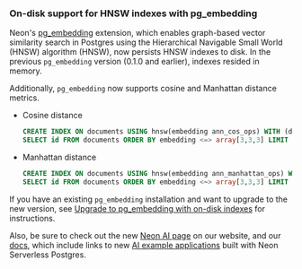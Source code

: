 ### On-disk support for HNSW indexes with pg_embedding

Neon's [pg_embedding](/docs/extensions/pg_embedding) extension, which enables graph-based vector similarity search in Postgres using the Hierarchical Navigable Small World (HNSW) algorithm (HNSW), now persists HNSW indexes to disk. In the previous `pg_embedding` version (0.1.0 and earlier), indexes resided in memory.

Additionally, `pg_embedding` now supports cosine and Manhattan distance metrics.

- Cosine distance

    <CodeBlock shouldWrap>

    ```sql
    CREATE INDEX ON documents USING hnsw(embedding ann_cos_ops) WITH (dims=3, m=3, efconstruction=5, efsearch=5);
    SELECT id FROM documents ORDER BY embedding <=> array[3,3,3] LIMIT 1;
    ```

    </CodeBlock>

- Manhattan distance

    <CodeBlock shouldWrap>

    ```sql
    CREATE INDEX ON documents USING hnsw(embedding ann_manhattan_ops) WITH (dims=3, m=3, efconstruction=5, efsearch=5);
    SELECT id FROM documents ORDER BY embedding <~> array[3,3,3] LIMIT 1;
    ```

    </CodeBlock>

If you have an existing `pg_embedding` installation and want to upgrade to the new version,  see [Upgrade to pg_embedding with on-disk indexes](/docs/extensions/pg_embedding#upgrade-to-pgembedding-for-on-disk-indexes) for instructions.

Also, be sure to check out the new [Neon AI page](https://neon.tech/ai) on our website, and our [docs](https://neon.tech/docs/ai/ai-intro), which include links to new [AI example applications](https://neon.tech/docs/ai/ai-intro#example-applications) built with Neon Serverless Postgres.
